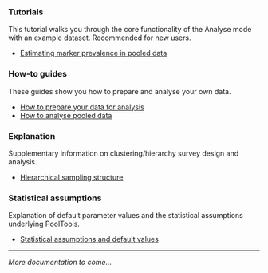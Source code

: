 ### Tutorials  

This tutorial walks you through the core functionality of the Analyse mode with
an example dataset. Recommended for new users.  

- [Estimating marker prevalence in pooled data](https://github.com/AngusMcLure/PoolTools/wiki/Estimating-marker-prevalence-in-pooled-data)  

### How-to guides  

These guides show you how to prepare and analyse your own data.  

- [How to prepare your data for analysis](https://github.com/AngusMcLure/PoolTools/wiki/How-to-prepare-your-data-for-analysis)  
- [How to analyse pooled data](https://github.com/AngusMcLure/PoolTools/wiki/How-to-analyse-pooled-data)  

### Explanation  

Supplementary information on clustering/hierarchy survey design and analysis.  

- [Hierarchical sampling structure](https://github.com/AngusMcLure/PoolTools/wiki/Hierarchical-sampling-structure) 

### Statistical assumptions

Explanation of default parameter values and the statistical assumptions underlying PoolTools.

- [Statistical assumptions and default values](https://github.com/AngusMcLure/PoolTools/wiki/Statistical-assumptions-and-default-values)

---

*More documentation to come...*  
